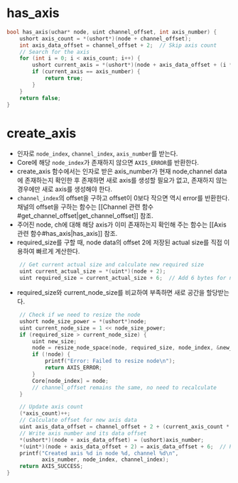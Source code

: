 # has_axis
```c
bool has_axis(uchar* node, uint channel_offset, int axis_number) {
    ushort axis_count = *(ushort*)(node + channel_offset);
    int axis_data_offset = channel_offset + 2;  // Skip axis count
    // Search for the axis
    for (int i = 0; i < axis_count; i++) {
        ushort current_axis = *(ushort*)(node + axis_data_offset + (i * 6));
        if (current_axis == axis_number) {
            return true;
        }
    }
    return false;
}
```

# create_axis
- 인자로 `node_index`, `channel_index`, `axis_number`를 받는다. 
- Core에 해당 `node_index`가 존재하지 않으면 `AXIS_ERROR`를 반환한다. 
- create_axis 함수에서는 인자로 받은 axis_number가 현재 node,channel data에 존재하는지 확인한 후 존재하면 새로 axis를 생성할 필요가 없고, 존재하지 않는 경우에만 새로 axis를 생성해야 한다. 
- `channel_index`의 offset을 구하고 offset이 0보다 작으면 역시 error를 반환한다. 채널의 offset을 구하는 함수는 [[Channel 관련 함수#get_channel_offset|get_channel_offset]] 참조.
- 주어진 node, ch에 대해 해당 axis가 이미 존재하는지 확인해 주는 함수는 [[Axis 관련 함수#has_axis|has_axis]] 참조.
- required_size를 구할 때, node data의 offset 2에 저장된 actual size를 직접 이용하여 빠르게 계산한다. 
```c
    // Get current actual size and calculate new required size
    uint current_actual_size = *(uint*)(node + 2);
    uint required_size = current_actual_size + 6;  // Add 6 bytes for new axis entry
```
- required_size와 current_node_size를 비교하여 부족하면  새로 공간을 할당받는다. 
```c
    // Check if we need to resize the node
    ushort node_size_power = *(ushort*)node;
    uint current_node_size = 1 << node_size_power;
    if (required_size > current_node_size) {
        uint new_size;
        node = resize_node_space(node, required_size, node_index, &new_size);
        if (!node) {
            printf("Error: Failed to resize node\n");
            return AXIS_ERROR;
        }
        Core[node_index] = node;
        // channel_offset remains the same, no need to recalculate
    }
```

```c
    // Update axis count
    (*axis_count)++;
    // Calculate offset for new axis data
    uint axis_data_offset = channel_offset + 2 + (current_axis_count * 6);
    // Write axis number and its data offset
    *(ushort*)(node + axis_data_offset) = (ushort)axis_number;
    *(uint*)(node + axis_data_offset + 2) = axis_data_offset + 6;  // Points to after itself
    printf("Created axis %d in node %d, channel %d\n",
           axis_number, node_index, channel_index);
    return AXIS_SUCCESS;
}
```

